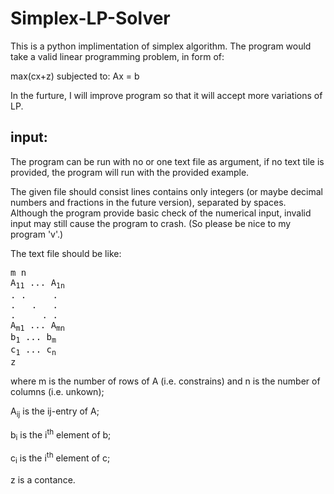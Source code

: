 # Simplex-LP-Solver
This is a python implimentation of simplex algorithm.
The program would take a valid linear programming problem, in form of:

max(cx+z) subjected to:
Ax = b

In the furture, I will improve program so that it will accept more variations of LP.

## input:
The program can be run with no or one text file as argument, if no text tile is provided, the program will run with the provided example.

The given file should consist lines contains only integers (or maybe decimal numbers and fractions in the future version), separated by spaces. Although the program provide basic check of the numerical input,
invalid input may still cause the program to crash. (So please be nice to my program 'v'.)

The text file should be like:

<pre>
m n
A<sub>11</sub> ... A<sub>1n</sub> 
. .     .
.   .   .
.     . .
A<sub>m1</sub> ... A<sub>mn</sub> 
b<sub>1</sub> ... b<sub>m</sub>  
c<sub>1</sub> ... c<sub>n</sub>  
z
</pre>

where m is the number of rows of A (i.e. constrains) and n is the number of columns (i.e. unkown);

A<sub>ij</sub> is the ij-entry of A;

b<sub>i</sub> is the i<sup>th</sup> element of b;

c<sub>i</sub> is the i<sup>th</sup> element of c;

z is a contance.
